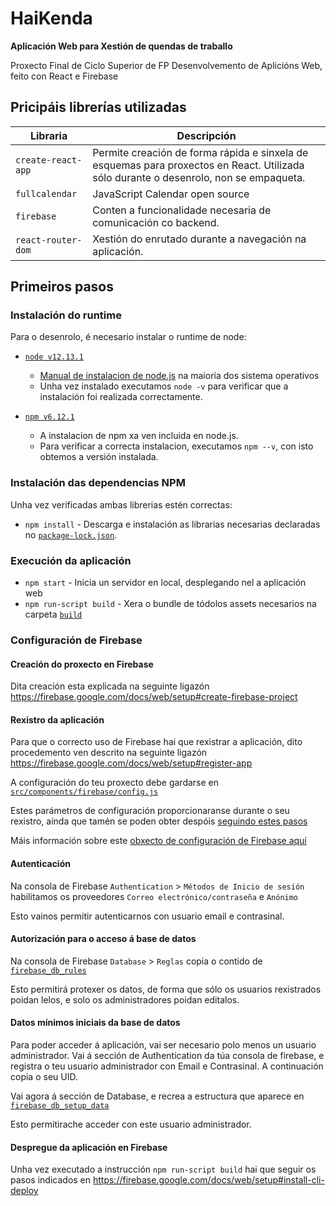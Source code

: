 # HaiKenda

**Aplicación Web para Xestión de quendas de traballo**

Proxecto Final de Ciclo Superior de FP Desenvolvemento de Aplicións Web, feito con React e Firebase

## Pricipáis librerías utilizadas
 
| Libraria | Descripción |
| ------------- | ------------- |
| `create-react-app` | Permite creación de forma rápida e sinxela de esquemas para proxectos en React. Utilizada sólo durante o desenrolo, non se empaqueta. |
| `fullcalendar`  | JavaScript Calendar open source |
| `firebase` | Conten a funcionalidade necesaria de comunicación co backend.
| `react-router-dom` | Xestión do enrutado durante a navegación na aplicación.

## Primeiros pasos

### Instalación do runtime

Para o desenrolo, é necesario instalar o runtime de node:

* [`node v12.13.1`](https://nodejs.org/es/download/)
    * [Manual de instalacion de node.js](https://github.com/nodesource/distributions/blob/master/README.md) na maioria dos sistema operativos
    * Unha vez instalado executamos `node -v` para verificar que a instalación foi realizada correctamente.

* [`npm v6.12.1`](https://www.npmjs.com/get-npm)
    * A instalacion de npm xa ven incluida en node.js.
    * Para verificar a correcta instalacion, executamos `npm --v`, con isto obtemos a versión instalada.

### Instalación das dependencias NPM

Unha vez verificadas ambas librerias estén correctas:
* `npm install` - Descarga e instalación as librarias necesarias declaradas no [`package-lock.json`](package-lock.json). 

### Execución da aplicación

* `npm start` -  Inicia un servidor en local, desplegando nel a aplicación web
* `npm run-script build` - Xera o bundle de tódolos assets necesarios na carpeta [`build`](build)


### Configuración de Firebase

#### Creación do proxecto en Firebase

Dita creación esta explicada na seguinte ligazón https://firebase.google.com/docs/web/setup#create-firebase-project

#### Rexistro da aplicación 

Para que o correcto uso de Firebase hai que rexistrar a aplicación, dito procedemento ven descrito na seguinte ligazón https://firebase.google.com/docs/web/setup#register-app

A configuración do teu proxecto debe gardarse en [`src/components/firebase/config.js`](src/components/firebase/config.js)

Estes parámetros de configuración proporcionaranse durante o seu rexistro, aínda que tamén se poden obter despóis [seguindo estes pasos](https://support.google.com/firebase/answer/7015592)

Máis información sobre este [obxecto de configuración de Firebase aquí](https://firebase.google.com/docs/web/setup#config-object)

#### Autenticación

Na consola de Firebase `Authentication` > `Métodos de Inicio de sesión` habilitamos os proveedores `Correo electrónico/contraseña` e `Anónimo`

Esto vainos permitir autenticarnos con usuario email e contrasinal.

#### Autorización para o acceso á base de datos

Na consola de Firebase `Database` > `Reglas` copia o contido de [`firebase_db_rules`](firebase_db_rules)

Esto permitirá protexer os datos, de forma que sólo os usuarios rexistrados poidan lelos, e solo os administradores poidan editalos.

#### Datos mínimos iniciais da base de datos

Para poder acceder á aplicación, vai ser necesario polo menos un usuario administrador.
Vai á sección de Authentication da túa consola de firebase, e registra o teu usuario administrador con Email e Contrasinal.
A continuación copia o seu UID.

Vai agora á sección de Database, e recrea a estructura que aparece en [`firebase_db_setup_data`](firebase_db_setup_data)

Esto permitirache acceder con este usuario administrador.

#### Despregue da aplicación en Firebase

Unha vez executado a instrucción `npm run-script build` hai que seguir os pasos indicados en https://firebase.google.com/docs/web/setup#install-cli-deploy
